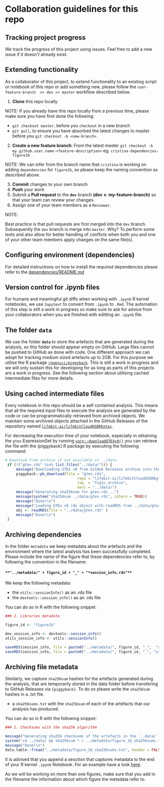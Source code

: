 # Collaboration guidelines for this repo

## Tracking project progress

We track the progress of this project using issues. Feel free to add a new issue if it doesn't already exist.

## Extending functionality

As a collaborator of this project, to extend functionality to an existing script or notebook of this repo or add something new, please follow the `user-feature-branch  >> dev >> master` workflow described below.


 1. **Clone** this repo locally

 NOTE: If you already have this repo locally from a previous time, please make sure you have first done the following:
  - `git checkout master`, before you `checkout` in a new branch
  - `git pull`, to ensure you have absorbed the latest changes to master before you `git checkout -b <new-branch>`

 2. **Create a new feature branch**: From the latest master `git checkout -b my.github.user.name-<feature-description>` eg. `cristina-dependencies-figure1b`

 NOTE: We can infer from the branch name that `cristina` is working on adding `dependencies` for `figure1b`, so please keep the naming convention as described above.

 3. **Commit** changes to your own branch
 4. **Push** your work 
 5. Submit a **Pull request** to the **`dev`** branch **(dev <- my-feature-branch)** so that your team can review your changes. 
 6. Assign one of your team members as a `Reviewer`.

 NOTE: 

 Best practice is that pull requests are first merged into the `dev` branch. Subsequently the `dev` branch is merge into `master`. 
 Why? To perform some tests and also allow for better handling of conflicts when both you and  one of your other team members apply changes on the same file(s).

## Configuring environment (dependencies)

For detailed instructions on how to install the required dependencies please refer to the [dependencies/README.md](dependencies/README.md)

## Version control for .ipynb files

For humane and meaningful git diffs when working with `.ipynb` R kernel notebooks, we use `Jupytext` to convert from `.ipynb` to `.Rmd`. The automation of this step is still a work in progress so make sure to ask for advice from your collaborators when you are finished with editting an `.ipynb` file.


## The folder `data`

We use the folder **`data`** to store the artefacts that are generated during the analysis, so this folder should appear empty on GitHub. Large files cannot be pushed to GitHub as done with code. One different approach we can adopt for tracking medium sized artefacts up to 2GB. For this purpose we utilise the R package [`ropensci/piggyback`](https://github.com/ropensci/piggyback). This is still a work in progress and we will only sustain this for developing for as long as parts of this projects are a work in progress. See the following section about utilising cached intermediate files for more details.


## Using cached intermediate files 

Every notebook in this repo should be a self contained analysis. This means that all the required input files to execute the analysis are generated by the code or can be programmatically retrieved from archived objects. We maintain some archived objects attached in the GitHub Releases of the repository named [`lifebit-ai/lifebitCloudOSDREgtex`](https://github.com/lifebit-ai/lifebitCloudOSDREgtex). 

For decreasing the execution time of your notebook, especially in obtaining the `gtex` ExpressionSet by running  [`yarn::downloadGTEXv8()`](https://github.com/TheJacksonLaboratory/yarn/blob/a926b68bc9eca484bb003f57f99be057b707f8d3/R/downloadGTExV8.R) you can retrieve the file with the {piggyback} R package by executing the following command:

```r
# Download from archive if not available in ../data 
 if (!("gtex.rds" %in% list.files("../data/"))) { 
     message("Downloading GTEx v8 from GitHub Releases archive into the ../data/ directory ..\n") 
     piggyback::pb_download(file = "gtex.rds",  
                                 repo = "lifebit-ai/lifebitCloudOSDREgtex",  
                                 tag  = "fig1c_archive",  
                                 dest = "../data/") 
     message("Generating sha256sum for gtex.rds ..")     
     message(system("sha256sum ../data/gtex.rds", intern = TRUE)) 
     message("Done!\n")     
     message("Loading GTEx v8 rds object with readRDS from ../data/gtex.rds ..\n")     
     obj <- readRDS(file = "../data/gtex.rds" ) 
     message("Done!\n") 
 } 
```

## Archiving dependencies 

In the folder `metadata` we keep metadata about the artefacts and the environment where the latest analysis has been successfully completed. Please include the name of the figure that these dependencies refer to, by following the convention in the filename: 

#### `**"../metadata/" + figure_id + "_" + "*session_info.rds"**`

We keep the following metadata:

- the `utils::sessionInfo()` as an .rds file
- the `devtools::session_info()` as an .rds file

You can do so in R with the following snippet:


```r
### 2. Libraries metadata

figure_id <- "figure1b"

dev_session_info <- devtools::session_info()
utils_session_info <- utils::sessionInfo()

saveRDS(session_info, file = paste0("../metadata/", figure_id, "_",  "devtools_session_info.rds")
saveRDS(session_info, file = paste0("../metadata/", figure_id, "_", "utils_session_info.rds")
```

## Archiving file metadata
Similarly, we capture `sha256sum` hashes for the artefacts generated during the analysis, that are temporarily stored in the data folder before transfering to GitHub Releases via `{piggyback}`. To do so please write the `sha256sum` hashes in a .txt file.

- a `sha256sums.txt` with the `sha256sum` of each of the artefacts that our analysis has produced.

You can do so in R with the following snippet:


```r
### 1. Checksums with the sha256 algorithm

message("Generating sha256 checksums of the artefacts in the `..data/` directory .. ")
system("cd ../data/ && sha256sum * > ../metadata/figure_1b_sha256sums.txt", intern = TRUE)
message("Done!\n")
data.table::fread("../metadata/figure_1b_sha256sums.txt", header = FALSE, col.names = c("sha256sum", "file"))
```

It is advised that you append a sesction that captures metadata to the end of your R kernel `.ipynb` Notebook.
For an example have a look [here](https://github.com/TheJacksonLaboratory/lifebitCloudOSDRE/blob/e20eb44f4a9c341f8a3b08b71e007730fc8120d9/Rmd/Figure1cYarnVersion.Rmd#L472-L505).

As we will be working on more than one figures, make sure that you add in the filename the information about which figure the metadata refer to.
